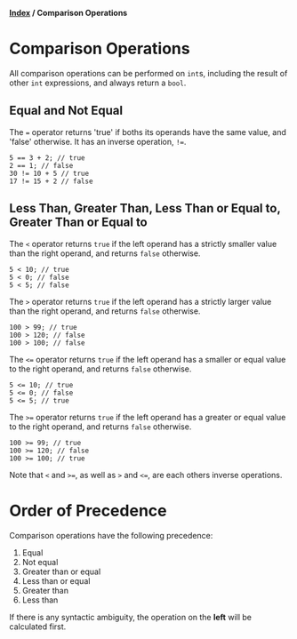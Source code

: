 **[Index](index) / Comparison Operations**

# Comparison Operations

All comparison operations can be performed on `int`s, including the result of other `int` expressions, and always return a `bool`.

## Equal and Not Equal
The `=` operator returns 'true' if boths its operands have the same value, and 'false' otherwise. It has an inverse operation, `!=`.
```
5 == 3 + 2; // true
2 == 1; // false
30 != 10 + 5 // true
17 != 15 + 2 // false
```

## Less Than, Greater Than, Less Than or Equal to, Greater Than or Equal to
The `<` operator returns `true` if the left operand has a strictly smaller value than the right operand, and returns `false` otherwise.
```
5 < 10; // true
5 < 0; // false
5 < 5; // false
```

The `>` operator returns `true` if the left operand has a strictly larger value than the right operand, and returns `false` otherwise.
```
100 > 99; // true
100 > 120; // false
100 > 100; // false
```

The `<=` operator returns `true` if the left operand has a smaller or equal value to the right operand, and returns `false` otherwise.
```
5 <= 10; // true
5 <= 0; // false
5 <= 5; // true
```

The `>=` operator returns `true` if the left operand has a greater or equal value to the right operand, and returns `false` otherwise.
```
100 >= 99; // true
100 >= 120; // false
100 >= 100; // true
```

Note that `<` and `>=`, as well as `>` and `<=`, are each others inverse operations.

# Order of Precedence
Comparison operations have the following precedence:
1. Equal
1. Not equal
1. Greater than or equal
1. Less than or equal
1. Greater than
1. Less than

If there is any syntactic ambiguity, the operation on the **left** will be calculated first.